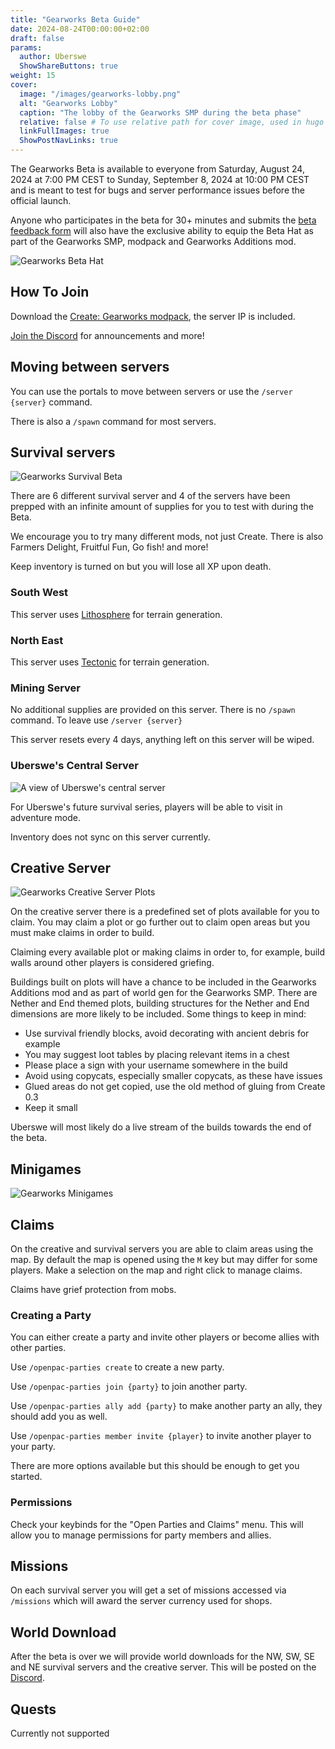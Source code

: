 ```yaml
---
title: "Gearworks Beta Guide"
date: 2024-08-24T00:00:00+02:00
draft: false
params:
  author: Uberswe
  ShowShareButtons: true
weight: 15
cover:
  image: "/images/gearworks-lobby.png"
  alt: "Gearworks Lobby"
  caption: "The lobby of the Gearworks SMP during the beta phase"
  relative: false # To use relative path for cover image, used in hugo Page-bundles
  linkFullImages: true
  ShowPostNavLinks: true
---
```


The Gearworks Beta is available to everyone from Saturday, August 24, 2024 at 7:00 PM CEST to Sunday, September 8, 2024 at 10:00 PM CEST and is meant to test for bugs and server performance issues before the official launch.

Anyone who participates in the beta for 30+ minutes and submits the [beta feedback form](https://tally.so/r/mVVA7a) will also have the exclusive ability to equip the Beta Hat as part of the Gearworks SMP, modpack and Gearworks Additions mod. 

![Gearworks Beta Hat](/images/Gearworks_Beta_Hat.gif)

## How To Join

Download the [Create: Gearworks modpack](https://www.curseforge.com/minecraft/modpacks/create-gearworks), the server IP is included.

[Join the Discord](https://discord.gg/NQJuhb6stv) for announcements and more!

## Moving between servers

You can use the portals to move between servers or use the `/server {server}` command.

There is also a `/spawn` command for most servers.

## Survival servers

![Gearworks Survival Beta](/images/gearworks-beta-survival.png)

There are 6 different survival server and 4 of the servers have been prepped with an infinite amount of supplies for you to test with during the Beta.

We encourage you to try many different mods, not just Create. There is also Farmers Delight, Fruitful Fun, Go fish! and more!

Keep inventory is turned on but you will lose all XP upon death.

### South West

This server uses [Lithosphere](https://www.curseforge.com/minecraft/mc-mods/lithosphere) for terrain generation.

### North East

This server uses [Tectonic](https://www.curseforge.com/minecraft/mc-mods/tectonic) for terrain generation.

### Mining Server

No additional supplies are provided on this server. There is no `/spawn` command. To leave use `/server {server}`

This server resets every 4 days, anything left on this server will be wiped.

### Uberswe's Central Server

![A view of Uberswe's central server](/images/gearworks-central.png)

For Uberswe's future survival series, players will be able to visit in adventure mode.

Inventory does not sync on this server currently.

## Creative Server

![Gearworks Creative Server Plots](/images/gearworks-creative.png)

On the creative server there is a predefined set of plots available for you to claim. You may claim a plot or go further out to claim open areas but you must make claims in order to build.

Claiming every available plot or making claims in order to, for example, build walls around other players is considered griefing.

Buildings built on plots will have a chance to be included in the Gearworks Additions mod and as part of world gen for the Gearworks SMP. There are Nether and End themed plots, building structures for the Nether and End dimensions are more likely to be included. Some things to keep in mind:

- Use survival friendly blocks, avoid decorating with ancient debris for example
- You may suggest loot tables by placing relevant items in a chest
- Please place a sign with your username somewhere in the build
- Avoid using copycats, especially smaller copycats, as these have issues
- Glued areas do not get copied, use the old method of gluing from Create 0.3
- Keep it small

Uberswe will most likely do a live stream of the builds towards the end of the beta.

## Minigames

![Gearworks Minigames](/images/gearworks-minigames.png)

## Claims

On the creative and survival servers you are able to claim areas using the map. By default the map is opened using the `M` key but may differ for some players. Make a selection on the map and right click to manage claims.

Claims have grief protection from mobs.

### Creating a Party

You can either create a party and invite other players or become allies with other parties.

Use `/openpac-parties create` to create a new party.

Use `/openpac-parties join {party}` to join another party.

Use `/openpac-parties ally add {party}` to make another party an ally, they should add you as well.

Use `/openpac-parties member invite {player}` to invite another player to your party.

There are more options available but this should be enough to get you started.

### Permissions

Check your keybinds for the "Open Parties and Claims" menu. This will allow you to manage permissions for party members and allies.

## Missions

On each survival server you will get a set of missions accessed via `/missions` which will award the server currency used for shops.

## World Download

After the beta is over we will provide world downloads for the NW, SW, SE and NE survival servers and the creative server. This will be posted on the [Discord](https://discord.gg/NQJuhb6stv).

## Quests

Currently not supported

